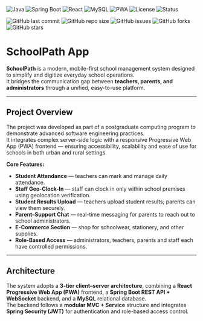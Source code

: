 ![Java](https://img.shields.io/badge/Java-17-blue)
![Spring Boot](https://img.shields.io/badge/SpringBoot-3.5-green)
![React](https://img.shields.io/badge/Frontend-React-blue)
![MySQL](https://img.shields.io/badge/Database-MySQL-orange)
![PWA](https://img.shields.io/badge/AppType-PWA-lightgrey)
![License](https://img.shields.io/badge/License-Academic-lightblue)
![Status](https://img.shields.io/badge/Status-In%20Development-yellow)

![GitHub last commit](https://img.shields.io/github/last-commit/JhoieO25/schoolpath-app)
![GitHub repo size](https://img.shields.io/github/repo-size/JhoieO25/schoolpath-app)
![GitHub issues](https://img.shields.io/github/issues/JhoieO25/schoolpath-app)
![GitHub forks](https://img.shields.io/github/forks/JhoieO25/schoolpath-app)
![GitHub stars](https://img.shields.io/github/stars/JhoieO25/schoolpath-app)

# SchoolPath App

**SchoolPath** is a modern, mobile-first school management system designed to simplify and digitize everyday school operations.  
It bridges the communication gap between **teachers, parents, and administrators** through a unified, easy-to-use platform.

---

## Project Overview

The project was developed as part of a postgraduate computing program to demonstrate advanced software engineering practices.  
It integrates complex server-side logic with a responsive Progressive Web App (PWA) frontend — ensuring accessibility, scalability and ease of use for schools in both urban and rural settings.

**Core Features:**
- **Student Attendance** — teachers can mark and manage daily attendance.  
- **Staff Geo-Clock-In** — staff can clock in only within school premises using geolocation verification.  
- **Student Results Upload** — teachers upload student results; parents can view them securely.  
- **Parent–Support Chat** — real-time messaging for parents to reach out to school administrators.  
- **E-Commerce Section** — shop for schoolwear, stationery, and other supplies.  
- **Role-Based Access** — administrators, teachers, parents and staff each have controlled permissions.

---

## Architecture

The system adopts a **3-tier client–server architecture**, combining a **React Progressive Web App (PWA)** frontend, a **Spring Boot REST API + WebSocket** backend, and a **MySQL** relational database.  
The backend follows a **modular MVC + Service** structure and integrates **Spring Security (JWT)** for authentication and role-based access control.




